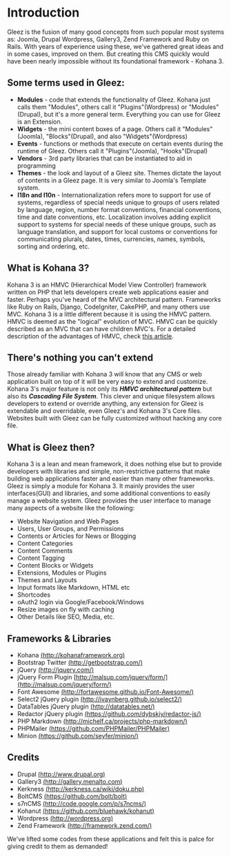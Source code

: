 # Introduction

Gleez is the fusion of many good concepts from such popular most systems as: Joomla, Drupal Wordpress, Gallery3, Zend Framework and Ruby on Rails. With years of experience using these, we've gathered great ideas and in some cases, improved on them. But creating this CMS quickly would have been nearly impossible without its foundational framework - Kohana 3.

## Some terms used in Gleez:

+ **Modules** - code that extends the functionality of Gleez. Kohana just calls them "Modules", others call it "Plugins"(Wordpress) or "Modules"(Drupal), but it's a more general term. Everything you can use for Gleez is an Extension.
+ **Widgets** - the mini content boxes of a page. Others call it "Modules"(Joomla), "Blocks"(Drupal), and also "Widgets"(Wordpress)
+ **Events** - functions or methods that execute on certain events during the runtime of Gleez. Others call it "Plugins"(Joomla), "Hooks"(Drupal)
+ **Vendors** - 3rd party libraries that can be instantiated to aid in programming
+ **Themes** - the look and layout of a Gleez site. Themes dictate the layout of contents in a Gleez page. It is very similar to Joomla's Template system.
+ **I18n and I10n** -  Internationalization refers more to support for use of systems, regardless of special needs unique to groups of users related by language, region, number format conventions, financial conventions, time and date conventions, etc. Localization involves adding explicit support to systems for special needs of these unique groups, such as language translation, and support for local customs or conventions for communicating plurals, dates, times, currencies, names, symbols, sorting and ordering, etc.

## What is Kohana 3?

Kohana 3 is an HMVC (Hierarchical Model View Controller) framework written on PHP that lets developers create web applications easier and faster. Perhaps you've heard of the MVC architectural pattern. Frameworks like Ruby on Rails, Django, CodeIgniter, CakePHP, and many others use MVC. Kohana 3 is a little different because it is using the HMVC pattern. HMVC is deemed as the "logical" evolution of MVC. HMVC can be quickly described as an MVC that can have children MVC's. For a detailed description of the advantages of HMVC, check [this article](http://techportal.ibuildings.com/2010/02/22/scaling-web-applications-with-hmvc).

## There's nothing you can't extend

Those already familiar with Kohana 3 will know that any CMS or web application built on top of it will be very easy to extend and customize. Kohana 3's major feature is not only its ***HMVC architectural pattern*** but also its ***Cascading File System***. This clever and unique filesystem allows developers to extend or override anything, any extension for Gleez is extendable and overridable, even Gleez's and Kohana 3's Core files. Websites built with Gleez can be fully customized without hacking any core file.

## What is Gleez then?

Kohana 3 is a lean and mean framework, it does nothing else but to provide developers with libraries and simple, non-restrictive patterns that make building web applications faster and easier than many other frameworks.
Gleez is simply a module for Kohana 3. It mainly provides the user interfaces(GUI) and libraries, and some additional conventions to easily manage a website system. Gleez provides the user interface to manage many aspects of a website like the following:

* Website Navigation and Web Pages
* Users, User Groups, and Permissions
* Contents or Articles for News or Blogging
* Content Categories
* Content Comments
* Content Tagging
* Content Blocks or Widgets
* Extensions, Modules or Plugins
* Themes and Layouts
* Input formats like Markdown, HTML etc
* Shortcodes
* oAuth2 login via Google/Facebook/Windows
* Resize images on fly with caching
* Other Details like SEO, Media, etc.

## Frameworks & Libraries

* Kohana [(http://kohanaframework.org)](http://kohanaframework.org)
* Bootstrap Twitter [(http://getbootstrap.com/)](http://getbootstrap.com/)
* jQuery [(http://jquery.com/)](http://jquery.com/)
* jQuery Form Plugin [http://malsup.com/jquery/form/](http://malsup.com/jquery/form/)
* Font Awesome [(http://fortawesome.github.io/Font-Awesome/)](http://fortawesome.github.io/Font-Awesome/)
* Select2 jQuery plugin [(http://ivaynberg.github.io/select2/)](http://ivaynberg.github.io/select2/)
* DataTables jQuery plugin [(http://datatables.net/)](http://datatables.net/)
* Redactor jQuery plugin [(https://github.com/dybskiy/redactor-js/)](https://github.com/dybskiy/redactor-js)
* PHP Markdown [(http://michelf.ca/projects/php-markdown/)](http://michelf.ca/projects/php-markdown/)
* PHPMailer [(https://github.com/PHPMailer/PHPMailer)](https://github.com/PHPMailer/PHPMailer)
* Minion [(https://github.com/seyfer/minion/)](https://github.com/seyfer/minion/)

## Credits

* Drupal         [(http://www.drupal.org)](http://www.drupal.org)
* Gallery3       [(http://gallery.menalto.com)](http://gallery.menalto.com)
* Kerkness       [(http://kerkness.ca/wiki/doku.php)](http://kerkness.ca/wiki/doku.php)
* BoltCMS        [(https://github.com/bolt/bolt)](https://github.com/bolt/bolt)
* s7nCMS         [(http://code.google.com/p/s7ncms/)](http://code.google.com/p/s7ncms/)
* Kohanut        [(https://github.com/bluehawk/kohanut)](https://github.com/bluehawk/kohanut)
* Wordpress      [(http://wordpress.org)](http://wordpress.org)
* Zend Framework [(http://framework.zend.com/)](http://framework.zend.com/)

We've lifted some codes from these applications and felt this is palce for giving credit to them as demanded!
